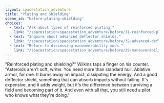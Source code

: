 ```yaml
---
layout: spacestation_adventure
title: "Plating and Shielding"
scene_id: "before-plating-shielding"
choices:
  - text: "Ask about types of reinforced plating."
    link: "/spacestation/spacestation_adventure/before/31-reinforced-plating-types"
  - text: "Inquire about advanced deflector shields."
    link: "/spacestation/spacestation_adventure/before/32-advanced-deflector-shields"
  - text: "Return to discussing maneuverability mods."
    link: "/spacestation/spacestation_adventure/before/29-maneuverability-mods"
---
```


"Reinforced plating and shielding?" Wilkins taps a finger on his counter. "Asteroids aren't soft, writer. You need more than standard hull. Ablative armor, for one. It burns away on impact, dissipating the energy. And a good deflector shield, something that can absorb impacts without failing. It's expensive, and it adds weight, but it's the difference between surviving a field and becoming part of it. And even with all that, you still need a pilot who knows what they're doing."
